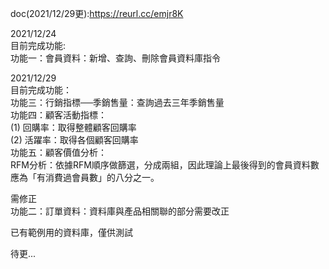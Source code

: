 doc(2021/12/29更):https://reurl.cc/emjr8K  
  
2021/12/24  
目前完成功能:  
功能一：會員資料：新增、查詢、刪除會員資料庫指令  
  
2021/12/29  
目前完成功能：  
功能三：行銷指標──季銷售量：查詢過去三年季銷售量  
功能四：顧客活動指標：  
(1) 回購率：取得整體顧客回購率  
(2) 活躍率：取得各個顧客回購率  
功能五：顧客價值分析：  
RFM分析：依據RFM順序做篩選，分成兩組，因此理論上最後得到的會員資料數應為「有消費過會員數」的八分之一。  
  
需修正  
功能二：訂單資料：資料庫與產品相關聯的部分需要改正  
  
已有範例用的資料庫，僅供測試  
  
待更...  
